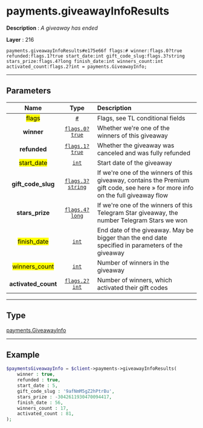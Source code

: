 # payments.giveawayInfoResults

**Description** : *A giveaway has ended*

**Layer** : 216

```tl
payments.giveawayInfoResults#e175e66f flags:# winner:flags.0?true refunded:flags.1?true start_date:int gift_code_slug:flags.3?string stars_prize:flags.4?long finish_date:int winners_count:int activated_count:flags.2?int = payments.GiveawayInfo;
```

---

## Parameters

| Name | Type | Description |
| :---: | :---: | :--- |
| <mark>flags</mark> | [`#`](type/#) | Flags, see TL conditional fields |
| **winner** | [`flags.0?true`](type/true) | Whether we're one of the winners of this giveaway |
| **refunded** | [`flags.1?true`](type/true) | Whether the giveaway was canceled and was fully refunded |
| <mark>start_date</mark> | [`int`](type/int) | Start date of the giveaway |
| **gift_code_slug** | [`flags.3?string`](type/string) | If we're one of the winners of this giveaway, contains the Premium gift code, see here » for more info on the full giveaway flow |
| **stars_prize** | [`flags.4?long`](type/long) | If we're one of the winners of this Telegram Star giveaway, the number Telegram Stars we won |
| <mark>finish_date</mark> | [`int`](type/int) | End date of the giveaway. May be bigger than the end date specified in parameters of the giveaway |
| <mark>winners_count</mark> | [`int`](type/int) | Number of winners in the giveaway |
| **activated_count** | [`flags.2?int`](type/int) | Number of winners, which activated their gift codes |

---

## Type

[payments.GiveawayInfo](type/payments.GiveawayInfo)

---

## Example

```php
$paymentsGiveawayInfo = $client->payments->giveawayInfoResults(
	winner : true,
	refunded : true,
	start_date : 5,
	gift_code_slug : '9afNmM5gZ2hPtrBu',
	stars_prize : -3042611930470094417,
	finish_date : 56,
	winners_count : 17,
	activated_count : 81,
);
```